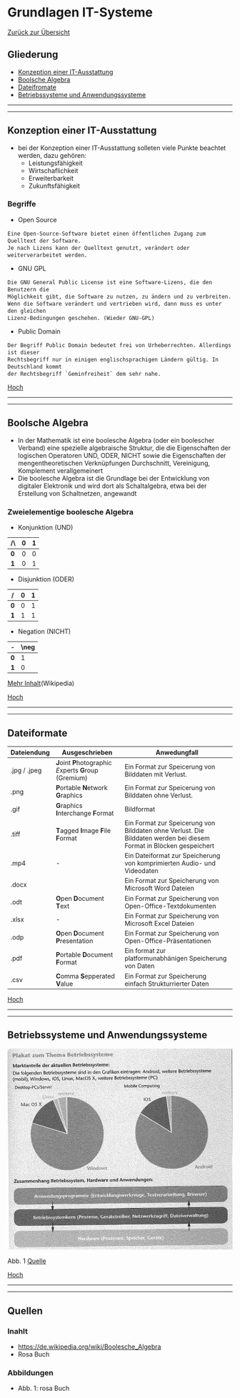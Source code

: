 # Grundlagen IT-Systeme

[Zurück zur Übersicht](../readme.md)

## Gliederung

- [Konzeption einer IT-Ausstattung](#konzeption-einer-it-ausstattung)
- [Boolsche Algebra](#boolsche-algebra)
- [Dateifromate](#dateiformate)
- [Betriebssysteme und Anwendungssysteme](#betriebssysteme-und-anwendungssysteme)

---
---

## Konzeption einer IT-Ausstattung

- bei der Konzeption einer IT-Ausstattung solleten viele Punkte beachtet werden, dazu gehören:
  - Leistungsfähigkeit
  - Wirtschaflichkeit
  - Erweiterbarkeit
  - Zukunftsfähigkeit

### Begriffe

- Open Source

```text
Eine Open-Source-Software bietet einen öffentlichen Zugang zum Quelltext der Software.
Je nach Lizens kann der Quelltext genutzt, verändert oder weiterverarbeitet werden.
```

- GNU GPL

```text
Die GNU General Public License ist eine Software-Lizens, die den Benutzern die 
Möglichkeit gibt, die Software zu nutzen, zu ändern und zu verbreiten. 
Wenn die Software verändert und vertrieben wird, dann muss es unter den gleichen
Lizenz-Bedingungen geschehen. (Wieder GNU-GPL)
```

- Public Domain

```text
Der Begriff Public Domain bedeutet frei von Urheberrechten. Allerdings ist dieser
Rechtsbegriff nur in einigen englischsprachigen Ländern gültig. In Deutschland kommt
der Rechtsbegriff `Geminfreiheit` dem sehr nahe.
```

[Hoch](#gliederung)

---
---

## Boolsche Algebra

- In der Mathematik ist eine boolesche Algebra (oder ein boolescher Verband) eine spezielle algebraische Struktur, die die Eigenschaften der logischen Operatoren UND, ODER, NICHT sowie die Eigenschaften der mengentheoretischen Verknüpfungen Durchschnitt, Vereinigung, Komplement verallgemeinert
- Die boolesche Algebra ist die Grundlage bei der Entwicklung von digitaler Elektronik und wird dort als Schaltalgebra, etwa bei der Erstellung von Schaltnetzen, angewandt

### Zweielementige boolesche Algebra

- Konjunktion (UND)

/\ | **0** | **1**
-|-|-
**0** | 0 | 0
**1** | 0 | 1

- Disjunktion (ODER)

\/ | **0** | **1**
-|-|-
**0** | 0 | 1
**1** | 1 | 1

- Negation (NICHT)

-| \neg | 
-|-
**0** | 1
**1** | 0

[Mehr Inhalt](https://de.wikipedia.org/wiki/Boolesche_Algebra)(Wikipedia)

[Hoch](#gliederung)

---
---

## Dateiformate

Dateiendung | Ausgeschrieben | Anwedungfall
-|-|-
.jpg / .jpeg |  **J**oint **P**hotographic *E*xperts **G**roup (Gremium) | Ein Format zur Speicerung von Bilddaten mit Verlust.
.png | **P**ortable **N**etwork **G**raphics | Ein Format zur Speicerung von Bilddaten ohne Verlust.
.gif | **G**raphics **I**nterchange **F**ormat | Bildformat
.tiff | **T**agged **I**mage **F**ile **F**ormat | Ein Format zur Speicerung von Bilddaten ohne Verlust. Die Bilddaten werden bei diesem Format in Blöcken gespeichert
.mp4 | - | Ein Dateiformat zur Speicherung von komprimierten Audio- und Videodaten
.docx | | Ein Format zur Speicherung von Microsoft Word Dateien
.odt | **O**pen **D**ocument **T**ext | Ein Format zur Speicherung von Open-Office-Textdokumenten
.xlsx | - | Ein Format zur Speicherung von Microsoft Excel Dateien
.odp | **O**pen **D**ocument **P**resentation | Ein Format zur Speicherung von Open-Office-Präsentationen
.pdf | **P**ortable **D**ocument **F**ormat| Ein format zur platformunabhänigen Speicherung von Daten
.csv | **C**omma **S**epperated **V**alue | Ein Format zur Speicherung einfach Strukturrierter Daten

[Hoch](#gliederung)

---
---

## Betriebssysteme und Anwendungssysteme

![Betriebssysteme](./img/os.png)

Abb. 1 [Quelle](#quellen)

[Hoch](#gliederung)

---
---

## Quellen

### Inahlt

- <https://de.wikipedia.org/wiki/Boolesche_Algebra>
- Rosa Buch

### Abbildungen

- Abb. 1: rosa Buch
